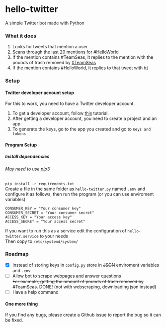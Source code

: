 # hello-twitter  
A simple Twitter bot made with Python  

### What it does  
1. Looks for tweets that mention a user.  
2. Scans through the last 20 mentions for #HelloWorld  
3. If the mention contains #TeamSeas, it replies to the mention with the pounds of trash removed by [#TeamSeas](https://teamseas.org)  
4. If the mention contains #HelloWorld, it replies to that tweet with `hi`  

### Setup  

#### Twitter developer account setup  
For this to work, you need to have a Twitter developer account.  
1. To get a developer account, follow [this](https://www.youtube.com/watch?v=iff0ztwErA8) tutorial.   
2. After getting a  developer account, you need to create a project and an app  
3. To generate the keys, go to the app you created and go to `Keys and tokens`  

#### Program Setup  
##### Install dependencies  
###### May need to use pip3  
`pip install -r requirements.txt`  
Create a file in the same folder as `hello-twitter.py` named `.env` and configure it as follows, then run the program (or you can use enviroment variables)  
```
CONSUMER_KEY = "Your consumer key"
CONSUMER_SECRET = "Your consumer secret"
ACCESS_KEY = "Your access key"
ACCESS_SECRET = "Your access secret"
```  
If you want to run this as a service edit the configuration of `hello-twitter.service` to your needs    
Then copy to `/etc/systemd/system/`  
### Roadmap  
- [X] Instead of storing keys in `config.py` store in ~~JSON~~ enviroment variables and `.env`    
- [ ] Allow bot to scrape webpages and answer questions  
      ~~For example, getting the amount of pounds of trash removed by #TeamSeas.~~ DONE! (not with webscraping, downloading json instead)  
- [ ] Have a help command  

#### One more thing  
If you find any bugs, please create a Github issue to report the bug so it can be fixed.  
